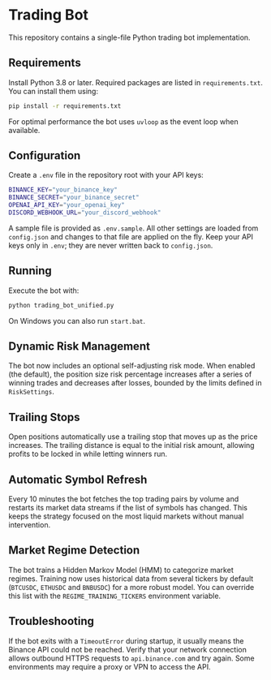 # Trading Bot

This repository contains a single-file Python trading bot implementation.

## Requirements

Install Python 3.8 or later. Required packages are listed in `requirements.txt`.
You can install them using:

```bash
pip install -r requirements.txt
```

For optimal performance the bot uses `uvloop` as the event loop when available.

## Configuration

Create a `.env` file in the repository root with your API keys:

```bash
BINANCE_KEY="your_binance_key"
BINANCE_SECRET="your_binance_secret"
OPENAI_API_KEY="your_openai_key"
DISCORD_WEBHOOK_URL="your_discord_webhook"
```

A sample file is provided as `.env.sample`.
All other settings are loaded from `config.json` and changes to that file are
applied on the fly. Keep your API keys only in `.env`; they are never written
back to `config.json`.

## Running

Execute the bot with:

```bash
python trading_bot_unified.py
```

On Windows you can also run `start.bat`.

## Dynamic Risk Management

The bot now includes an optional self-adjusting risk mode. When enabled (the
default), the position size risk percentage increases after a series of winning
trades and decreases after losses, bounded by the limits defined in
`RiskSettings`.

## Trailing Stops

Open positions automatically use a trailing stop that moves up as the price
increases. The trailing distance is equal to the initial risk amount,
allowing profits to be locked in while letting winners run.

## Automatic Symbol Refresh

Every 10 minutes the bot fetches the top trading pairs by volume and
restarts its market data streams if the list of symbols has changed. This
keeps the strategy focused on the most liquid markets without manual
intervention.

## Market Regime Detection

The bot trains a Hidden Markov Model (HMM) to categorize market regimes.
Training now uses historical data from several tickers by default
(`BTCUSDC`, `ETHUSDC` and `BNBUSDC`) for a more robust model. You can
override this list with the `REGIME_TRAINING_TICKERS` environment
variable.

## Troubleshooting

If the bot exits with a `TimeoutError` during startup, it usually means the
Binance API could not be reached. Verify that your network connection allows
outbound HTTPS requests to `api.binance.com` and try again. Some environments may
require a proxy or VPN to access the API.

